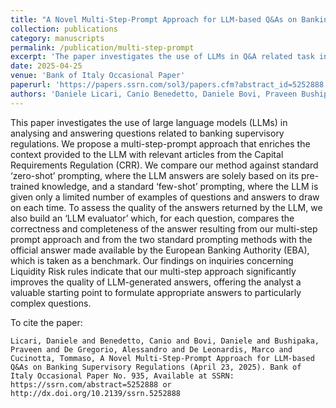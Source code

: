 ```yaml
---
title: "A Novel Multi-Step-Prompt Approach for LLM-based Q&As on Banking Supervisory Regulations"
collection: publications
category: manuscripts
permalink: /publication/multi-step-prompt
excerpt: 'The paper investigates the use of LLMs in Q&A related task in Banking sector. Done in collaboration with Bank of Italy. We use Retrieval Augmented Generation involving fine-tuning a reranker model with contrastive loss'
date: 2025-04-25
venue: 'Bank of Italy Occasional Paper'
paperurl: 'https://papers.ssrn.com/sol3/papers.cfm?abstract_id=5252888'
authors: 'Daniele Licari, Canio Benedetto, Daniele Bovi, Praveen Bushipaka, Alessandro De Gregorio, Marco De Leonardis, Tommaso Cucinotta'
---
```


This paper investigates the use of large language models (LLMs) in analysing and answering questions related to banking supervisory regulations. We propose a multi-step-prompt approach that enriches the context provided to the LLM with relevant articles from the Capital Requirements Regulation (CRR). We compare our method against standard ‘zero-shot’ prompting, where the LLM answers are solely based on its pre-trained knowledge, and a standard ‘few-shot’ prompting, where the LLM is given only a limited number of examples of questions and answers to draw on each time. To assess the quality of the answers returned by the LLM, we also build an ‘LLM evaluator’ which, for each question, compares the correctness and completeness of the answer resulting from our multi-step prompt approach and from the two standard prompting methods with the official answer made available by the European Banking Authority (EBA), which is taken as a benchmark. Our findings on inquiries concerning Liquidity Risk rules indicate that our multi-step approach significantly improves the quality of LLM-generated answers, offering the analyst a valuable starting point to formulate appropriate answers to particularly complex questions. 

To cite the paper:
```
Licari, Daniele and Benedetto, Canio and Bovi, Daniele and Bushipaka, Praveen and De Gregorio, Alessandro and De Leonardis, Marco and Cucinotta, Tommaso, A Novel Multi-Step-Prompt Approach for LLM-based Q&As on Banking Supervisory Regulations (April 23, 2025). Bank of Italy Occasional Paper No. 935, Available at SSRN: https://ssrn.com/abstract=5252888 or http://dx.doi.org/10.2139/ssrn.5252888
```



